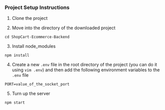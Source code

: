 ### Project Setup Instructions


1. Clone the project



2. Move into the directory of the downloaded project

```
cd ShopCart-Ecommerce-Backend
```

3. Install node_modules
```
npm install
```

4. Create a new `.env` file in the root directory of the project (you can do it using `vim .env`) and then add the following environment variables to the `.env` file

```
PORT=value_of_the_socket_port
```


5. Turn up the server

```
npm start
```

